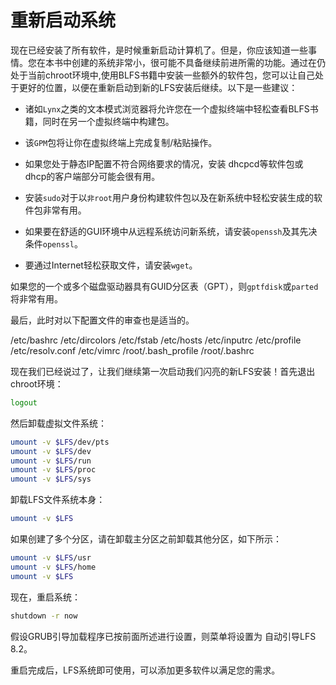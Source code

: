 重新启动系统
==================================

现在已经安装了所有软件，是时候重新启动计算机了。但是，你应该知道一些事情。您在本书中创建的系统非常小，很可能不具备继续前进所需的功能。通过在仍处于当前chroot环境中,使用BLFS书籍中安装一些额外的软件包，您可以让自己处于更好的位置，以便在重新启动到新的LFS安装后继续。以下是一些建议：

* 诸如`Lynx`之类的文本模式浏览器将允许您在一个虚拟终端中轻松查看BLFS书籍，同时在另一个虚拟终端中构建包。

* 该`GPM`包将让你在虚拟终端上完成复制/粘贴操作。

* 如果您处于静态IP配置不符合网络要求的情况，安装 dhcpcd等软件包或 dhcp的客户端部分可能会很有用。

* 安装`sudo`对于以`非root`用户身份构建软件包以及在新系统中轻松安装生成的软件包非常有用。

* 如果要在舒适的GUI环境中从远程系统访问新系统，请安装`openssh`及其先决条件`openssl`。

* 要通过Internet轻松获取文件，请安装`wget`。

如果您的一个或多个磁盘驱动器具有GUID分区表（GPT），则`gptfdisk`或`parted`将非常有用。

最后，此时对以下配置文件的审查也是适当的。

/etc/bashrc
/etc/dircolors
/etc/fstab
/etc/hosts
/etc/inputrc
/etc/profile
/etc/resolv.conf
/etc/vimrc
/root/.bash_profile
/root/.bashrc

现在我们已经说过了，让我们继续第一次启动我们闪亮的新LFS安装！首先退出chroot环境：
```sh
logout
```
然后卸载虚拟文件系统：
```sh
umount -v $LFS/dev/pts
umount -v $LFS/dev
umount -v $LFS/run
umount -v $LFS/proc
umount -v $LFS/sys
```
卸载LFS文件系统本身：
```sh
umount -v $LFS
```
如果创建了多个分区，请在卸载主分区之前卸载其他分区，如下所示：
```sh
umount -v $LFS/usr
umount -v $LFS/home
umount -v $LFS
````
现在，重启系统：
```sh
shutdown -r now
```
假设GRUB引导加载程序已按前面所述进行设置，则菜单将设置为 自动引导LFS 8.2。

重启完成后，LFS系统即可使用，可以添加更多软件以满足您的需求。